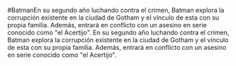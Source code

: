 #BatmanEn su segundo año luchando contra el crimen, Batman explora la corrupción existente en la ciudad de Gotham y el vínculo de esta con su propia familia. Además, entrará en conflicto con un asesino en serie conocido como "el Acertijo".
En su segundo año luchando contra el crimen, Batman explora la corrupción existente en la ciudad de Gotham y el vínculo de esta con su propia familia. Además, entrará en conflicto con un asesino en serie conocido como "el Acertijo".
